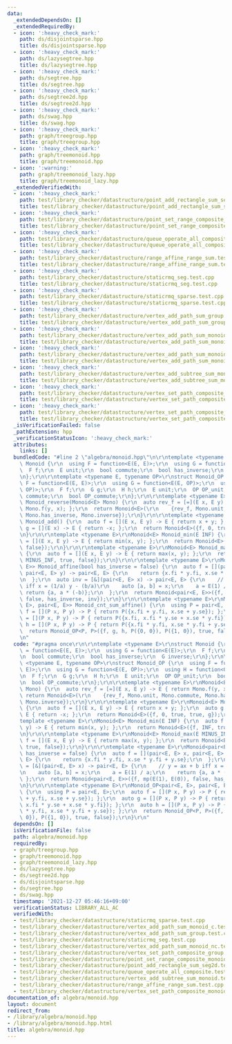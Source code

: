 ```yaml
---
data:
  _extendedDependsOn: []
  _extendedRequiredBy:
  - icon: ':heavy_check_mark:'
    path: ds/disjointsparse.hpp
    title: ds/disjointsparse.hpp
  - icon: ':heavy_check_mark:'
    path: ds/lazysegtree.hpp
    title: ds/lazysegtree.hpp
  - icon: ':heavy_check_mark:'
    path: ds/segtree.hpp
    title: ds/segtree.hpp
  - icon: ':heavy_check_mark:'
    path: ds/segtree2d.hpp
    title: ds/segtree2d.hpp
  - icon: ':heavy_check_mark:'
    path: ds/swag.hpp
    title: ds/swag.hpp
  - icon: ':heavy_check_mark:'
    path: graph/treegroup.hpp
    title: graph/treegroup.hpp
  - icon: ':heavy_check_mark:'
    path: graph/treemonoid.hpp
    title: graph/treemonoid.hpp
  - icon: ':warning:'
    path: graph/treemonoid_lazy.hpp
    title: graph/treemonoid_lazy.hpp
  _extendedVerifiedWith:
  - icon: ':heavy_check_mark:'
    path: test/library_checker/datastructure/point_add_rectangle_sum_seg2d.test.cpp
    title: test/library_checker/datastructure/point_add_rectangle_sum_seg2d.test.cpp
  - icon: ':heavy_check_mark:'
    path: test/library_checker/datastructure/point_set_range_composite_monoid.test.cpp
    title: test/library_checker/datastructure/point_set_range_composite_monoid.test.cpp
  - icon: ':heavy_check_mark:'
    path: test/library_checker/datastructure/queue_operate_all_composite.test.cpp
    title: test/library_checker/datastructure/queue_operate_all_composite.test.cpp
  - icon: ':heavy_check_mark:'
    path: test/library_checker/datastructure/range_affine_range_sum.test.cpp
    title: test/library_checker/datastructure/range_affine_range_sum.test.cpp
  - icon: ':heavy_check_mark:'
    path: test/library_checker/datastructure/staticrmq_seg.test.cpp
    title: test/library_checker/datastructure/staticrmq_seg.test.cpp
  - icon: ':heavy_check_mark:'
    path: test/library_checker/datastructure/staticrmq_sparse.test.cpp
    title: test/library_checker/datastructure/staticrmq_sparse.test.cpp
  - icon: ':heavy_check_mark:'
    path: test/library_checker/datastructure/vertex_add_path_sum_group.test.cpp
    title: test/library_checker/datastructure/vertex_add_path_sum_group.test.cpp
  - icon: ':heavy_check_mark:'
    path: test/library_checker/datastructure/vertex_add_path_sum_monoid_c.test.cpp
    title: test/library_checker/datastructure/vertex_add_path_sum_monoid_c.test.cpp
  - icon: ':heavy_check_mark:'
    path: test/library_checker/datastructure/vertex_add_path_sum_monoid_nc.test.cpp
    title: test/library_checker/datastructure/vertex_add_path_sum_monoid_nc.test.cpp
  - icon: ':heavy_check_mark:'
    path: test/library_checker/datastructure/vertex_add_subtree_sum_monoid.test.cpp
    title: test/library_checker/datastructure/vertex_add_subtree_sum_monoid.test.cpp
  - icon: ':heavy_check_mark:'
    path: test/library_checker/datastructure/vertex_set_path_composite_group.test.cpp
    title: test/library_checker/datastructure/vertex_set_path_composite_group.test.cpp
  - icon: ':heavy_check_mark:'
    path: test/library_checker/datastructure/vertex_set_path_composite_monoid.test.cpp
    title: test/library_checker/datastructure/vertex_set_path_composite_monoid.test.cpp
  _isVerificationFailed: false
  _pathExtension: hpp
  _verificationStatusIcon: ':heavy_check_mark:'
  attributes:
    links: []
  bundledCode: "#line 2 \"algebra/monoid.hpp\"\n\r\ntemplate <typename E>\r\nstruct\
    \ Monoid {\r\n  using F = function<E(E, E)>;\r\n  using G = function<E(E)>;\r\n\
    \  F f;\r\n  E unit;\r\n  bool commute;\r\n  bool has_inverse;\r\n  G inverse;\r\
    \n};\r\n\r\ntemplate <typename E, typename OP>\r\nstruct Monoid_OP {\r\n  using\
    \ F = function<E(E, E)>;\r\n  using G = function<E(E, OP)>;\r\n  using H = function<OP(OP,\
    \ OP)>;\r\n  F f;\r\n  G g;\r\n  H h;\r\n  E unit;\r\n  OP OP_unit;\r\n  bool\
    \ commute;\r\n  bool OP_commute;\r\n};\r\n\r\ntemplate <typename E>\r\nMonoid<E>\
    \ Monoid_reverse(Monoid<E> Mono) {\r\n  auto rev_f = [=](E x, E y) -> E { return\
    \ Mono.f(y, x); };\r\n  return Monoid<E>(\r\n    {rev_f, Mono.unit, Mono.commute,\
    \ Mono.has_inverse, Mono.inverse});\r\n}\r\n\r\ntemplate <typename E>\r\nMonoid<E>\
    \ Monoid_add() {\r\n  auto f = [](E x, E y) -> E { return x + y; };\r\n  auto\
    \ g = [](E x) -> E { return -x; };\r\n  return Monoid<E>({f, 0, true, true, g});\r\
    \n}\r\n\r\ntemplate <typename E>\r\nMonoid<E> Monoid_min(E INF) {\r\n  auto f\
    \ = [](E x, E y) -> E { return min(x, y); };\r\n  return Monoid<E>({f, INF, true,\
    \ false});\r\n}\r\n\r\ntemplate <typename E>\r\nMonoid<E> Monoid_max(E MINUS_INF)\
    \ {\r\n  auto f = [](E x, E y) -> E { return max(x, y); };\r\n  return Monoid<E>({f,\
    \ MINUS_INF, true, false});\r\n}\r\n\r\ntemplate <typename E>\r\nMonoid<pair<E,\
    \ E>> Monoid_affine(bool has_inverse = false) {\r\n  auto f = [](pair<E, E> x,\
    \ pair<E, E> y) -> pair<E, E> {\r\n    return {x.fi * y.fi, x.se * y.fi + y.se};\r\
    \n  };\r\n  auto inv = [&](pair<E, E> x) -> pair<E, E> {\r\n    // y = ax + b\
    \ iff x = (1/a) y - (b/a)\r\n    auto [a, b] = x;\r\n    a = E(1) / a;\r\n   \
    \ return {a, a * (-b)};\r\n  };\r\n  return Monoid<pair<E, E>>({f, mp(E(1), E(0)),\
    \ false, has_inverse, inv});\r\n}\r\n\r\ntemplate <typename E>\r\nMonoid_OP<pair<E,\
    \ E>, pair<E, E>> Monoid_cnt_sum_affine() {\r\n  using P = pair<E, E>;\r\n  auto\
    \ f = [](P x, P y) -> P { return P({x.fi + y.fi, x.se + y.se}); };\r\n  auto g\
    \ = [](P x, P y) -> P { return P({x.fi, x.fi * y.se + x.se * y.fi}); };\r\n  auto\
    \ h = [](P x, P y) -> P { return P({x.fi * y.fi, x.se * y.fi + y.se}); };\r\n\
    \  return Monoid_OP<P, P>({f, g, h, P({0, 0}), P({1, 0}), true, false});\r\n}\r\
    \n"
  code: "#pragma once\r\n\r\ntemplate <typename E>\r\nstruct Monoid {\r\n  using F\
    \ = function<E(E, E)>;\r\n  using G = function<E(E)>;\r\n  F f;\r\n  E unit;\r\
    \n  bool commute;\r\n  bool has_inverse;\r\n  G inverse;\r\n};\r\n\r\ntemplate\
    \ <typename E, typename OP>\r\nstruct Monoid_OP {\r\n  using F = function<E(E,\
    \ E)>;\r\n  using G = function<E(E, OP)>;\r\n  using H = function<OP(OP, OP)>;\r\
    \n  F f;\r\n  G g;\r\n  H h;\r\n  E unit;\r\n  OP OP_unit;\r\n  bool commute;\r\
    \n  bool OP_commute;\r\n};\r\n\r\ntemplate <typename E>\r\nMonoid<E> Monoid_reverse(Monoid<E>\
    \ Mono) {\r\n  auto rev_f = [=](E x, E y) -> E { return Mono.f(y, x); };\r\n \
    \ return Monoid<E>(\r\n    {rev_f, Mono.unit, Mono.commute, Mono.has_inverse,\
    \ Mono.inverse});\r\n}\r\n\r\ntemplate <typename E>\r\nMonoid<E> Monoid_add()\
    \ {\r\n  auto f = [](E x, E y) -> E { return x + y; };\r\n  auto g = [](E x) ->\
    \ E { return -x; };\r\n  return Monoid<E>({f, 0, true, true, g});\r\n}\r\n\r\n\
    template <typename E>\r\nMonoid<E> Monoid_min(E INF) {\r\n  auto f = [](E x, E\
    \ y) -> E { return min(x, y); };\r\n  return Monoid<E>({f, INF, true, false});\r\
    \n}\r\n\r\ntemplate <typename E>\r\nMonoid<E> Monoid_max(E MINUS_INF) {\r\n  auto\
    \ f = [](E x, E y) -> E { return max(x, y); };\r\n  return Monoid<E>({f, MINUS_INF,\
    \ true, false});\r\n}\r\n\r\ntemplate <typename E>\r\nMonoid<pair<E, E>> Monoid_affine(bool\
    \ has_inverse = false) {\r\n  auto f = [](pair<E, E> x, pair<E, E> y) -> pair<E,\
    \ E> {\r\n    return {x.fi * y.fi, x.se * y.fi + y.se};\r\n  };\r\n  auto inv\
    \ = [&](pair<E, E> x) -> pair<E, E> {\r\n    // y = ax + b iff x = (1/a) y - (b/a)\r\
    \n    auto [a, b] = x;\r\n    a = E(1) / a;\r\n    return {a, a * (-b)};\r\n \
    \ };\r\n  return Monoid<pair<E, E>>({f, mp(E(1), E(0)), false, has_inverse, inv});\r\
    \n}\r\n\r\ntemplate <typename E>\r\nMonoid_OP<pair<E, E>, pair<E, E>> Monoid_cnt_sum_affine()\
    \ {\r\n  using P = pair<E, E>;\r\n  auto f = [](P x, P y) -> P { return P({x.fi\
    \ + y.fi, x.se + y.se}); };\r\n  auto g = [](P x, P y) -> P { return P({x.fi,\
    \ x.fi * y.se + x.se * y.fi}); };\r\n  auto h = [](P x, P y) -> P { return P({x.fi\
    \ * y.fi, x.se * y.fi + y.se}); };\r\n  return Monoid_OP<P, P>({f, g, h, P({0,\
    \ 0}), P({1, 0}), true, false});\r\n}\r\n"
  dependsOn: []
  isVerificationFile: false
  path: algebra/monoid.hpp
  requiredBy:
  - graph/treegroup.hpp
  - graph/treemonoid.hpp
  - graph/treemonoid_lazy.hpp
  - ds/lazysegtree.hpp
  - ds/segtree2d.hpp
  - ds/disjointsparse.hpp
  - ds/segtree.hpp
  - ds/swag.hpp
  timestamp: '2021-12-27 05:46:16+09:00'
  verificationStatus: LIBRARY_ALL_AC
  verifiedWith:
  - test/library_checker/datastructure/staticrmq_sparse.test.cpp
  - test/library_checker/datastructure/vertex_add_path_sum_monoid_c.test.cpp
  - test/library_checker/datastructure/vertex_add_path_sum_group.test.cpp
  - test/library_checker/datastructure/staticrmq_seg.test.cpp
  - test/library_checker/datastructure/vertex_add_path_sum_monoid_nc.test.cpp
  - test/library_checker/datastructure/vertex_set_path_composite_group.test.cpp
  - test/library_checker/datastructure/point_set_range_composite_monoid.test.cpp
  - test/library_checker/datastructure/point_add_rectangle_sum_seg2d.test.cpp
  - test/library_checker/datastructure/queue_operate_all_composite.test.cpp
  - test/library_checker/datastructure/vertex_add_subtree_sum_monoid.test.cpp
  - test/library_checker/datastructure/range_affine_range_sum.test.cpp
  - test/library_checker/datastructure/vertex_set_path_composite_monoid.test.cpp
documentation_of: algebra/monoid.hpp
layout: document
redirect_from:
- /library/algebra/monoid.hpp
- /library/algebra/monoid.hpp.html
title: algebra/monoid.hpp
---
```

